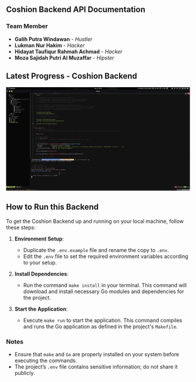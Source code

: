 ## Coshion Backend API Documentation

### Team Member
- **Galih Putra Windawan** - *Hustler*
- **Lukman Nur Hakim** - *Hacker*
- **Hidayat Taufiqur Rahmah Achmad** - *Hacker*
- **Moza Sajidah Putri Al Muzaffar** - *Hipster*

## Latest Progress - Coshion Backend 
![alt text](screenshot.png)

## How to Run this Backend 
To get the Coshion Backend up and running on your local machine, follow these steps:

1. **Environment Setup**:
   - Duplicate the `.env.example` file and rename the copy to `.env`.
   - Edit the `.env` file to set the required environment variables according to your setup.

2. **Install Dependencies**:
   - Run the command `make install` in your terminal. This command will download and install necessary Go modules and dependencies for the project.

3. **Start the Application**:
   - Execute `make run` to start the application. This command compiles and runs the Go application as defined in the project's `Makefile`.

### Notes
- Ensure that `make` and `Go` are properly installed on your system before executing the commands.
- The project’s `.env` file contains sensitive information; do not share it publicly.
